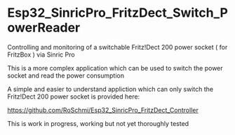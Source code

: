 # Esp32_SinricPro_FritzDect_Switch_PowerReader

Controlling and monitoring of a switchable Fritz!Dect 200 power socket ( for FritzBox ) via Sinric Pro

This is a more complex application which can be used to switch the power socket and read the power consumption

A simple and easier to understand appliction which can only switch the Fritz!Dect 200 power socket is provided here:

https://github.com/RoSchmi/Esp32_SinricPro_FritzDect_Controller

This is work in progress, working but not yet thoroughly tested 


